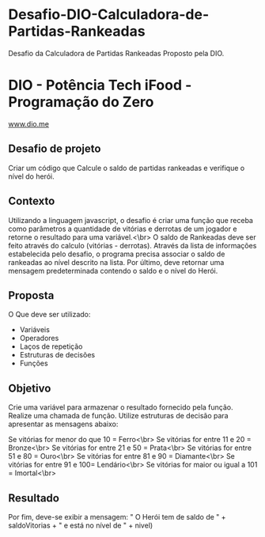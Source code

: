 # Desafio-DIO-Calculadora-de-Partidas-Rankeadas
Desafio da Calculadora de Partidas Rankeadas Proposto pela DIO.
# DIO - Potência Tech iFood - Programação do Zero
www.dio.me

## Desafio de projeto
Criar um código que Calcule o saldo de partidas rankeadas e verifique o nível do herói.

## Contexto
Utilizando a linguagem javascript, o desafio é criar uma função que receba como parâmetros a quantidade de vitórias e derrotas de um jogador e retorne o resultado para uma variável.<\br> O saldo de Rankeadas deve ser feito através do calculo (vitórias - derrotas). Através da lista de informações estabelecida pelo desafio, o programa precisa associar o saldo de rankeadas ao nível descrito na lista. Por último, deve retornar uma mensagem predeterminada contendo o saldo e o nível do Herói.  

## Proposta
O Que deve ser utilizado:

- Variáveis
- Operadores
- Laços de repetição
- Estruturas de decisões
- Funções
  
## Objetivo
Crie uma variável para armazenar o resultado fornecido pela função. Realize uma chamada de função. Utilize estruturas de decisão para apresentar as mensagens abaixo:

Se vitórias for menor do que 10 = Ferro<\br>
Se vitórias for entre 11 e 20 = Bronze<\br>
Se vitórias for entre 21 e 50 = Prata<\br>
Se vitórias for entre 51 e 80 = Ouro<\br>
Se vitórias for entre 81 e 90 = Diamante<\br>
Se vitórias for entre 91 e 100= Lendário<\br>
Se vitórias for maior ou igual a 101 = Imortal<\br>

## Resultado
Por fim, deve-se exibir a mensagem:
" O Herói tem de saldo de " + saldoVitorias + " e está no nível de " + nivel)
